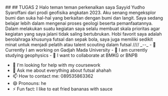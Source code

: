 <p allign="TUGAS PERKENALAN DIRI">
##
## TUGAS 2
Halo teman teman perkenalkan saya Sayyid Yudho Syaroffani dari prodi geofisika angkatan 2023. Aku senang mengeksplor bumi dan suka hal-hal yang berkaitan dengan bumi dan langit. Saya sedang belajar lebih dalam mengenai proses geologi beserta pemanfaatannya. Dalam  melakukan suatu kegiatan saya selalu membuat skala prioritas agar kegiatan yang saya jalani tidak saling bertubrukan. Hobi favorit saya adalah berolahraga khusunya futsal dan sepak bola, saya juga memiliki sedikit minat untuk menjadi pelatih atau talent scouting dalam futsal //// _--_
- 🔭 Currently I am working on Gadjah Mada University
- 🌱 I am currently studying geophysics
- 👯 I want to collaborate at BMKG or BNPB

- 🤔 I'm looking for help with my coursework
- 💬 Ask me about everything about futsal ahahah
- 📫 How to contact me: 089535863362
- 😄 Pronouns: he
- ⚡ Fun fact: I like to eat fried bananas with sauce
